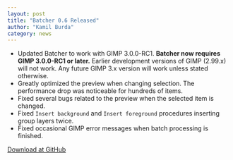 ```yaml
---
layout: post
title: "Batcher 0.6 Released"
author: "Kamil Burda"
category: news
---
```


<!-- end of summary -->

* Updated Batcher to work with GIMP 3.0.0-RC1. **Batcher now requires GIMP 3.0.0-RC1 or later.** Earlier development versions of GIMP (2.99.x) will not work. Any future GIMP 3.x version will work unless stated otherwise.
* Greatly optimized the preview when changing selection. The performance drop was noticeable for hundreds of items.
* Fixed several bugs related to the preview when the selected item is changed.
* Fixed `Insert background` and `Insert foreground` procedures inserting group layers twice.
* Fixed occasional GIMP error messages when batch processing is finished.

[Download at GitHub](https://github.com/kamilburda/batcher/releases/tag/0.6)
